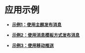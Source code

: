 # 应用示例<a name="smn_api_70000"></a>

-   **[示例1：使用主题发布消息](示例1-使用主题发布消息.md)**  

-   **[示例2：使用消息模板方式发布消息](示例2-使用消息模板方式发布消息.md)**  

-   **[示例3：使用移动推送](示例3-使用移动推送.md)**  


